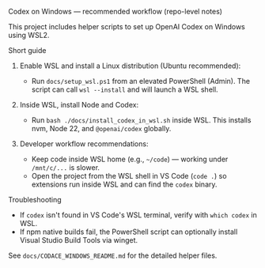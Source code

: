 Codex on Windows — recommended workflow (repo-level notes)

This project includes helper scripts to set up OpenAI Codex on Windows using WSL2.

Short guide

1. Enable WSL and install a Linux distribution (Ubuntu recommended):

   - Run `docs/setup_wsl.ps1` from an elevated PowerShell (Admin). The script can call `wsl --install` and will launch a WSL shell.

2. Inside WSL, install Node and Codex:

   - Run `bash ./docs/install_codex_in_wsl.sh` inside WSL. This installs nvm, Node 22, and `@openai/codex` globally.

3. Developer workflow recommendations:

   - Keep code inside WSL home (e.g., `~/code`) — working under `/mnt/c/...` is slower.
   - Open the project from the WSL shell in VS Code (`code .`) so extensions run inside WSL and can find the `codex` binary.

Troubleshooting

- If `codex` isn't found in VS Code's WSL terminal, verify with `which codex` in WSL.
- If npm native builds fail, the PowerShell script can optionally install Visual Studio Build Tools via winget.

See `docs/CODACE_WINDOWS_README.md` for the detailed helper files.
